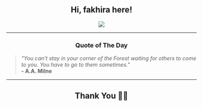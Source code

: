<h2 align="center"> Hi, fakhira here!</h2>

<p align="center">
<a href="https://github.com/fakhiralkda" alt="github streak"><img src="https://dvst-streak.herokuapp.com/?user=fakhiralkda&theme=tokyonight&fire=DD472C"></a>
</p>

<hr>
<h3 align="center">Quote of The Day</h3>
<p align="center">
<blockquote>
<i>"You can't stay in your corner of the Forest waiting for others to come to you. You have to go to them sometimes."</i>
<br>
<b>- A.A. Milne</b>
</blockquote>
</p>


<hr>
<h2 align="center">Thank You 🙏🏼</h2>
